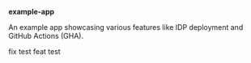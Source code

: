 **example-app**

An example app showcasing various features like IDP deployment and GitHub Actions (GHA).

fix test
feat test